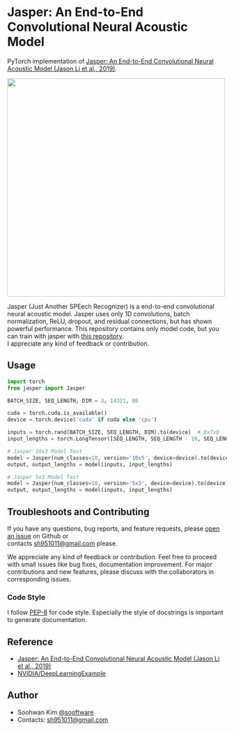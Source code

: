 # Jasper: An End-to-End Convolutional Neural Acoustic Model
  
PyTorch implementation of [Jasper: An End-to-End Convolutional Neural Acoustic Model (Jason Li et al., 2019)](https://arxiv.org/pdf/1904.03288.pdf).
  
<img src="https://media.arxiv-vanity.com/render-output/3770675/JasperVerticalDR_3.png" height=500>
  
Jasper (Just Another SPEech Recognizer) is a end-to-end convolutional neural acoustic model. Jasper uses only 1D convolutions, batch normalization, ReLU, dropout, and residual connections, but has shown powerful performance. This repository contains only model code, but you can train with jasper with [this repository](https://github.com/sooftware/KoSpeech).   
I appreciate any kind of feedback or contribution.  
  
## Usage  
  
```python
import torch
from jasper import Jasper

BATCH_SIZE, SEQ_LENGTH, DIM = 3, 14321, 80

cuda = torch.cuda.is_available()
device = torch.device('cuda' if cuda else 'cpu')

inputs = torch.rand(BATCH_SIZE, SEQ_LENGTH, DIM).to(device)  # BxTxD
input_lengths = torch.LongTensor([SEQ_LENGTH, SEQ_LENGTH - 10, SEQ_LENGTH - 20]).to(device)

# Jasper 10x3 Model Test
model = Jasper(num_classes=10, version='10x5', device=device).to(device)
output, output_lengths = model(inputs, input_lengths)

# Jasper 5x3 Model Test
model = Jasper(num_classes=10, version='5x3', device=device).to(device)
output, output_lengths = model(inputs, input_lengths)
```
  
## Troubleshoots and Contributing
If you have any questions, bug reports, and feature requests, please [open an issue](https://github.com/sooftware/Jasper-pytorch/issues) on Github or   
contacts sh951011@gmail.com please.
  
We appreciate any kind of feedback or contribution.  Feel free to proceed with small issues like bug fixes, documentation improvement.  For major contributions and new features, please discuss with the collaborators in corresponding issues.  
  
### Code Style
I follow [PEP-8](https://www.python.org/dev/peps/pep-0008/) for code style. Especially the style of docstrings is important to generate documentation.  
  
## Reference
- [Jasper: An End-to-End Convolutional Neural Acoustic Model (Jason Li et al., 2019)](https://arxiv.org/pdf/1904.03288.pdf)
- [NVIDIA/DeepLearningExample](https://github.com/NVIDIA/DeepLearningExamples)
  
## Author
  
* Soohwan Kim [@sooftware](https://github.com/sooftware)
* Contacts: sh951011@gmail.com
